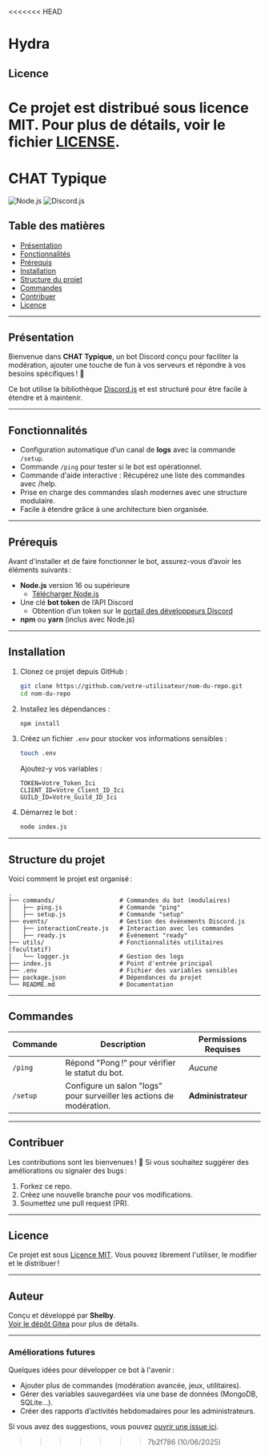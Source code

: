 <<<<<<< HEAD
# Hydra

## Licence
Ce projet est distribué sous licence MIT. Pour plus de détails, voir le fichier [LICENSE](./LICENSE).
=======
# **CHAT Typique**

![Node.js](https://img.shields.io/badge/Node.js-v16+-green.svg) ![Discord.js](https://img.shields.io/badge/Discord.js-v14-blue.svg)

## **Table des matières**
- [Présentation](#présentation)
- [Fonctionnalités](#fonctionnalités)
- [Prérequis](#prérequis)
- [Installation](#installation)
- [Structure du projet](#structure-du-projet)
- [Commandes](#commandes)
- [Contribuer](#contribuer)
- [Licence](#licence)

---

## **Présentation**

Bienvenue dans **CHAT Typique**, un bot Discord conçu pour faciliter la modération, ajouter une touche de fun à vos serveurs et répondre à vos besoins spécifiques ! 🎉

Ce bot utilise la bibliothèque [Discord.js](https://discord.js.org) et est structuré pour être facile à étendre et à maintenir.

---

## **Fonctionnalités**

- Configuration automatique d’un canal de **logs** avec la commande `/setup`.
- Commande `/ping` pour tester si le bot est opérationnel.
- Commande d'aide interactive : Récupérez une liste des commandes avec /help.
- Prise en charge des commandes slash modernes avec une structure modulaire.
- Facile à étendre grâce à une architecture bien organisée.

---

## **Prérequis**

Avant d'installer et de faire fonctionner le bot, assurez-vous d’avoir les éléments suivants :

- **Node.js** version 16 ou supérieure
  - [Télécharger Node.js](https://nodejs.org)
- Une clé **bot token** de l’API Discord
  - Obtention d’un token sur le [portail des développeurs Discord](https://discord.com/developers/applications)
- **npm** ou **yarn** (inclus avec Node.js)

---

## **Installation**

1. Clonez ce projet depuis GitHub :
   ```bash
   git clone https://github.com/votre-utilisateur/nom-du-repo.git
   cd nom-du-repo
   ```

2. Installez les dépendances :
   ```bash
   npm install
   ```

3. Créez un fichier `.env` pour stocker vos informations sensibles :
   ```bash
   touch .env
   ```
   Ajoutez-y vos variables :
   ```
   TOKEN=Votre_Token_Ici
   CLIENT_ID=Votre_Client_ID_Ici
   GUILD_ID=Votre_Guild_ID_Ici
   ```

4. Démarrez le bot :
   ```bash
   node index.js
   ```

---

## **Structure du projet**

Voici comment le projet est organisé :

```
.
├── commands/                  # Commandes du bot (modulaires)
│   ├── ping.js                # Commande "ping"
│   ├── setup.js               # Commande "setup"
├── events/                    # Gestion des événements Discord.js
│   ├── interactionCreate.js   # Interaction avec les commandes
│   ├── ready.js               # Événement "ready"
├── utils/                     # Fonctionnalités utilitaires (facultatif)
│   └── logger.js              # Gestion des logs
├── index.js                   # Point d'entrée principal
├── .env                       # Fichier des variables sensibles
├── package.json               # Dépendances du projet
└── README.md                  # Documentation
```

---

## **Commandes**

| Commande      | Description                                        | Permissions Requises      |
|---------------|----------------------------------------------------|---------------------------|
| `/ping`       | Répond "Pong !" pour vérifier le statut du bot.    | *Aucune*                  |
| `/setup`      | Configure un salon "logs" pour surveiller les actions de modération. | **Administrateur**        |

---

## **Contribuer**

Les contributions sont les bienvenues ! 🙌 Si vous souhaitez suggérer des améliorations ou signaler des bugs :

1. Forkez ce repo.
2. Créez une nouvelle branche pour vos modifications.
3. Soumettez une pull request (PR).

---

## **Licence**

Ce projet est sous [Licence MIT](LICENSE). Vous pouvez librement l'utiliser, le modifier et le distribuer !

---

## **Auteur**

Conçu et développé par **Shelby**.  
[Voir le dépôt Gitea](https://git.gitpushf.uk/SeguraS/Bot_CHAT_Typique) pour plus de détails.

---

### **Améliorations futures**

Quelques idées pour développer ce bot à l'avenir :
- Ajouter plus de commandes (modération avancée, jeux, utilitaires).
- Gérer des variables sauvegardées via une base de données (MongoDB, SQLite…).
- Créer des rapports d’activités hebdomadaires pour les administrateurs.

Si vous avez des suggestions, vous pouvez [ouvrir une issue ici](https://git.gitpushf.uk/SeguraS/Bot_CHAT_Typique/issues).
>>>>>>> 7b2f786 (10/06/2025)
